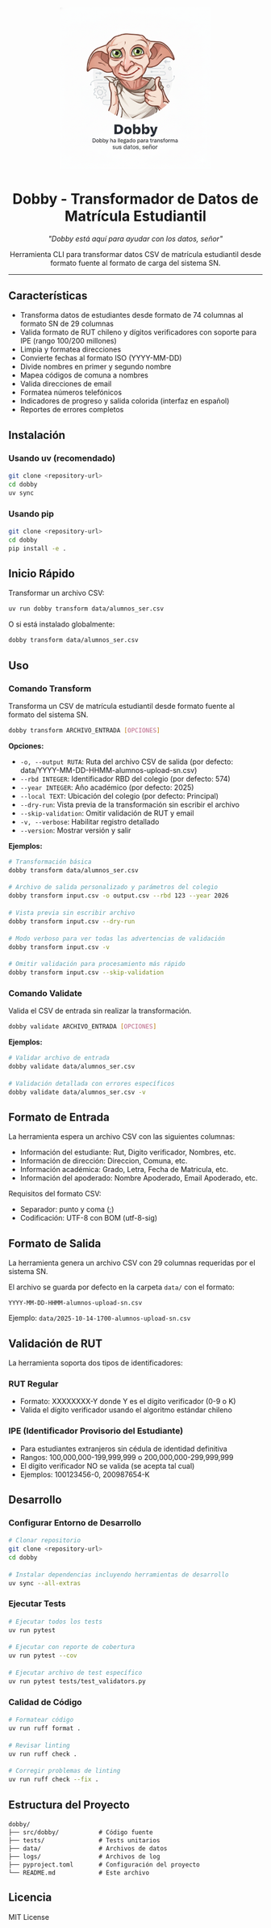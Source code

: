 <div align="center">
  <img src="dobby-logo.png" alt="Dobby Logo" width="300"/>

  # Dobby - Transformador de Datos de Matrícula Estudiantil

  *"Dobby está aquí para ayudar con los datos, señor"*

  Herramienta CLI para transformar datos CSV de matrícula estudiantil desde formato fuente al formato de carga del sistema SN.
</div>

---

## Características

- Transforma datos de estudiantes desde formato de 74 columnas al formato SN de 29 columnas
- Valida formato de RUT chileno y dígitos verificadores con soporte para IPE (rango 100/200 millones)
- Limpia y formatea direcciones
- Convierte fechas al formato ISO (YYYY-MM-DD)
- Divide nombres en primer y segundo nombre
- Mapea códigos de comuna a nombres
- Valida direcciones de email
- Formatea números telefónicos
- Indicadores de progreso y salida colorida (interfaz en español)
- Reportes de errores completos

## Instalación

### Usando uv (recomendado)

```bash
git clone <repository-url>
cd dobby
uv sync
```

### Usando pip

```bash
git clone <repository-url>
cd dobby
pip install -e .
```

## Inicio Rápido

Transformar un archivo CSV:

```bash
uv run dobby transform data/alumnos_ser.csv
```

O si está instalado globalmente:

```bash
dobby transform data/alumnos_ser.csv
```

## Uso

### Comando Transform

Transforma un CSV de matrícula estudiantil desde formato fuente al formato del sistema SN.

```bash
dobby transform ARCHIVO_ENTRADA [OPCIONES]
```

**Opciones:**

- `-o, --output RUTA`: Ruta del archivo CSV de salida (por defecto: data/YYYY-MM-DD-HHMM-alumnos-upload-sn.csv)
- `--rbd INTEGER`: Identificador RBD del colegio (por defecto: 574)
- `--year INTEGER`: Año académico (por defecto: 2025)
- `--local TEXT`: Ubicación del colegio (por defecto: Principal)
- `--dry-run`: Vista previa de la transformación sin escribir el archivo
- `--skip-validation`: Omitir validación de RUT y email
- `-v, --verbose`: Habilitar registro detallado
- `--version`: Mostrar versión y salir

**Ejemplos:**

```bash
# Transformación básica
dobby transform data/alumnos_ser.csv

# Archivo de salida personalizado y parámetros del colegio
dobby transform input.csv -o output.csv --rbd 123 --year 2026

# Vista previa sin escribir archivo
dobby transform input.csv --dry-run

# Modo verboso para ver todas las advertencias de validación
dobby transform input.csv -v

# Omitir validación para procesamiento más rápido
dobby transform input.csv --skip-validation
```

### Comando Validate

Valida el CSV de entrada sin realizar la transformación.

```bash
dobby validate ARCHIVO_ENTRADA [OPCIONES]
```

**Ejemplos:**

```bash
# Validar archivo de entrada
dobby validate data/alumnos_ser.csv

# Validación detallada con errores específicos
dobby validate data/alumnos_ser.csv -v
```

## Formato de Entrada

La herramienta espera un archivo CSV con las siguientes columnas:

- Información del estudiante: Rut, Digito verificador, Nombres, etc.
- Información de dirección: Direccion, Comuna, etc.
- Información académica: Grado, Letra, Fecha de Matricula, etc.
- Información del apoderado: Nombre Apoderado, Email Apoderado, etc.

Requisitos del formato CSV:
- Separador: punto y coma (;)
- Codificación: UTF-8 con BOM (utf-8-sig)

## Formato de Salida

La herramienta genera un archivo CSV con 29 columnas requeridas por el sistema SN.

El archivo se guarda por defecto en la carpeta `data/` con el formato:
```
YYYY-MM-DD-HHMM-alumnos-upload-sn.csv
```

Ejemplo: `data/2025-10-14-1700-alumnos-upload-sn.csv`

## Validación de RUT

La herramienta soporta dos tipos de identificadores:

### RUT Regular
- Formato: XXXXXXXX-Y donde Y es el dígito verificador (0-9 o K)
- Valida el dígito verificador usando el algoritmo estándar chileno

### IPE (Identificador Provisorio del Estudiante)
- Para estudiantes extranjeros sin cédula de identidad definitiva
- Rangos: 100,000,000-199,999,999 o 200,000,000-299,999,999
- El dígito verificador NO se valida (se acepta tal cual)
- Ejemplos: 100123456-0, 200987654-K

## Desarrollo

### Configurar Entorno de Desarrollo

```bash
# Clonar repositorio
git clone <repository-url>
cd dobby

# Instalar dependencias incluyendo herramientas de desarrollo
uv sync --all-extras
```

### Ejecutar Tests

```bash
# Ejecutar todos los tests
uv run pytest

# Ejecutar con reporte de cobertura
uv run pytest --cov

# Ejecutar archivo de test específico
uv run pytest tests/test_validators.py
```

### Calidad de Código

```bash
# Formatear código
uv run ruff format .

# Revisar linting
uv run ruff check .

# Corregir problemas de linting
uv run ruff check --fix .
```

## Estructura del Proyecto

```
dobby/
├── src/dobby/           # Código fuente
├── tests/               # Tests unitarios
├── data/                # Archivos de datos
├── logs/                # Archivos de log
├── pyproject.toml       # Configuración del proyecto
└── README.md            # Este archivo
```

## Licencia

MIT License
